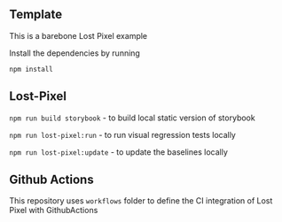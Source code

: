 ## Template 
This is a barebone Lost Pixel example

Install the dependencies by running

`npm install`

## Lost-Pixel 

`npm run build storybook` - to build local static version of storybook

`npm run lost-pixel:run` - to run visual regression tests locally

`npm run lost-pixel:update` - to update the baselines locally

## Github Actions

This repository uses `workflows` folder to define the CI integration of Lost Pixel with GithubActions


